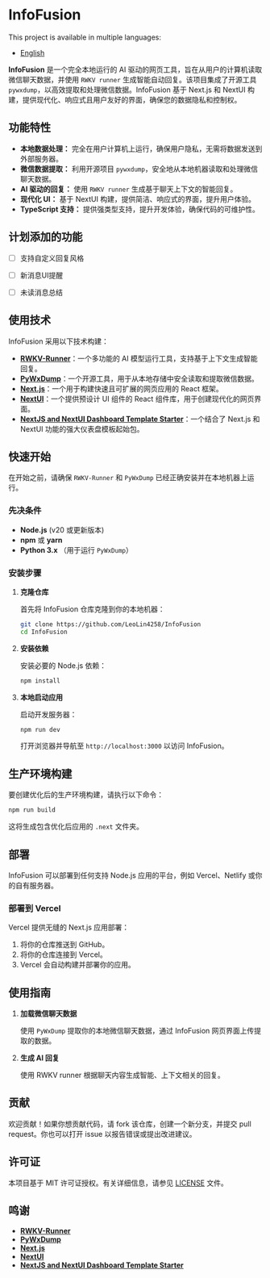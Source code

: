 # InfoFusion

This project is available in multiple languages:
- [English](./README.md)

**InfoFusion** 是一个完全本地运行的 AI 驱动的网页工具，旨在从用户的计算机读取微信聊天数据，并使用 `RWKV runner` 生成智能自动回复。该项目集成了开源工具 `pywxdump`，以高效提取和处理微信数据。InfoFusion 基于 Next.js 和 NextUI 构建，提供现代化、响应式且用户友好的界面，确保您的数据隐私和控制权。

## 功能特性

- **本地数据处理：** 完全在用户计算机上运行，确保用户隐私，无需将数据发送到外部服务器。
- **微信数据提取：** 利用开源项目 `pywxdump`，安全地从本地机器读取和处理微信聊天数据。
- **AI 驱动的回复：** 使用 `RWKV runner` 生成基于聊天上下文的智能回复。
- **现代化 UI：** 基于 NextUI 构建，提供简洁、响应式的界面，提升用户体验。
- **TypeScript 支持：** 提供强类型支持，提升开发体验，确保代码的可维护性。

## 计划添加的功能

- [ ] 支持自定义回复风格
- [ ] 新消息UI提醒
- [ ] 未读消息总结


## 使用技术

InfoFusion 采用以下技术构建：

- **[RWKV-Runner](https://github.com/josStorer/RWKV-Runner)**：一个多功能的 AI 模型运行工具，支持基于上下文生成智能回复。
- **[PyWxDump](https://github.com/xaoyaoo/PyWxDump)**：一个开源工具，用于从本地存储中安全读取和提取微信数据。
- **[Next.js](https://nextjs.org/)**：一个用于构建快速且可扩展的网页应用的 React 框架。
- **[NextUI](https://nextui.org/)**：一个提供预设计 UI 组件的 React 组件库，用于创建现代化的网页界面。
- **[NextJS and NextUI Dashboard Template Starter](https://github.com/Siumauricio/nextui-dashboard-template?tab=readme-ov-file#nextjs-and-nextui-dashboard-template-starter)**：一个结合了 Next.js 和 NextUI 功能的强大仪表盘模板起始包。

## 快速开始

在开始之前，请确保 `RWKV-Runner` 和 `PyWxDump` 已经正确安装并在本地机器上运行。

### 先决条件

- **Node.js** (v20 或更新版本)
- **npm** 或 **yarn**
- **Python 3.x** （用于运行 `PyWxDump`）

### 安装步骤

1. **克隆仓库**

   首先将 InfoFusion 仓库克隆到你的本地机器：

   ```bash
   git clone https://github.com/LeoLin4258/InfoFusion
   cd InfoFusion
   ```

2. **安装依赖**

   安装必要的 Node.js 依赖：

   ```bash
   npm install
   ```

3. **本地启动应用**

   启动开发服务器：

   ```bash
   npm run dev
   ```

   打开浏览器并导航至 `http://localhost:3000` 以访问 InfoFusion。

## 生产环境构建

要创建优化后的生产环境构建，请执行以下命令：

```bash
npm run build
```

这将生成包含优化后应用的 `.next` 文件夹。

## 部署

InfoFusion 可以部署到任何支持 Node.js 应用的平台，例如 Vercel、Netlify 或你的自有服务器。

### 部署到 Vercel

Vercel 提供无缝的 Next.js 应用部署：

1. 将你的仓库推送到 GitHub。
2. 将你的仓库连接到 Vercel。
3. Vercel 会自动构建并部署你的应用。

## 使用指南

1. **加载微信聊天数据**

   使用 `PyWxDump` 提取你的本地微信聊天数据，通过 InfoFusion 网页界面上传提取的数据。

2. **生成 AI 回复**

   使用 RWKV runner 根据聊天内容生成智能、上下文相关的回复。

## 贡献

欢迎贡献！如果你想贡献代码，请 fork 该仓库，创建一个新分支，并提交 pull request。你也可以打开 issue 以报告错误或提出改进建议。

## 许可证

本项目基于 MIT 许可证授权。有关详细信息，请参见 [LICENSE](LICENSE) 文件。

## 鸣谢

- **[RWKV-Runner](https://github.com/josStorer/RWKV-Runner)**
- **[PyWxDump](https://github.com/xaoyaoo/PyWxDump)**
- **[Next.js](https://nextjs.org/)**
- **[NextUI](https://nextui.org/)**
- **[NextJS and NextUI Dashboard Template Starter](https://github.com/Siumauricio/nextui-dashboard-template?tab=readme-ov-file#nextjs-and-nextui-dashboard-template-starter)**

